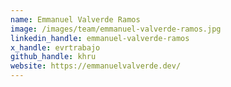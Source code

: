 ```yaml
---
name: Emmanuel Valverde Ramos
image: /images/team/emmanuel-valverde-ramos.jpg
linkedin_handle: emmanuel-valverde-ramos
x_handle: evrtrabajo
github_handle: khru
website: https://emmanuelvalverde.dev/
---
```

